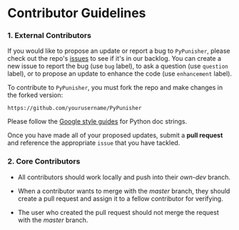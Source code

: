 # Contributor Guidelines

### 1. External Contributors 

If you would like to propose an update or report a bug to `PyPunisher`, please check out the repo's [issues](https://github.com/UBC-MDS/PyPunisher/issues) to see if it's in our backlog. You can create a new issue to report the bug (use `bug` label), to ask a question (use `question` label), or to propose an update to enhance the code (use `enhancement` label). 

To contribute to `PyPunisher`, you must fork the repo and make changes in the forked version:

```
https://github.com/yourusername/PyPunisher
```

Please follow the [Google style guides](http://sphinxcontrib-napoleon.readthedocs.io/en/latest/example_google.html) for Python doc strings.

Once you have made all of your proposed updates, submit a **pull request** and reference the appropriate `issue` that you have tackled.


### 2. Core Contributors

- All contributors should work locally and push into their *own-dev* branch.

- When a contributor wants to merge with the *master* branch, they should create a pull request and assign it to a fellow contributor for verifying.

- The user who created the pull request should not merge the request with the *master* branch.
